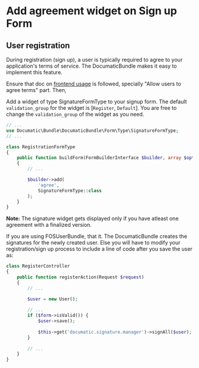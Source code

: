 Add agreement widget on Sign up Form
====================================

User registration
-----------------

During registration (sign up), a user is typically required to agree to your application's terms of service. The DocumaticBundle makes it easy to implement this feature.

Ensure that doc on [frontend usage](Resources/doc/frontend.md) is followed, specially "Allow users to agree terms" part. Then,

Add a widget of type SignatureFormType to your signup form. The default `validation_group` for the widget is [`Register`, `Default`]. You are free to change the `validation_group` of the widget as you need.



```php
// ...
use Documatic\Bundle\DocumaticBundle\Form\Type\SignatureFormType;
// ...

class RegistrationFormType
{
    public function buildForm(FormBuilderInterface $builder, array $options)
    {
        // ...

        $builder->add(
            'agree',
            SignatureFormType::class
        );
    }
}
```
**Note:** The signature widget gets displayed only if you have atleast one agreement with a finalized version.

If you are using FOSUserBundle, that it. The DocumaticBundle creates the signatures for the newly created user. Else you will have to modify your registration/sign up process to include a line of code after you save the user as:

```php
class RegisterController
{
    public function registerAction(Request $request)
    {
        // ...

        $user = new User();
        
        // ...
        if ($form->isValid()) {
            $user->save();
            
            $this->get('documatic.signature.manager')->signAll($user);
        }
        
        // ...
    }
}
```
